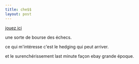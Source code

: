 ```yaml
---
title: che$$
layout: post
---
```


[jouez ici](https://legires.fr)

une sorte de bourse des échecs.

ce qui m'intéresse c'est le hedging qui peut arriver.

et le surenchérissement last minute façon ebay grande époque.
